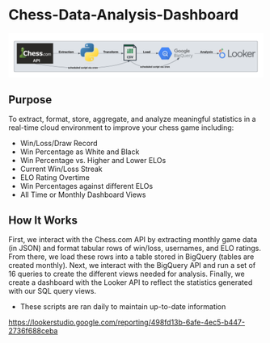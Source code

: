 # Chess-Data-Analysis-Dashboard
![alt text](https://github.com/jackcompton94/Chess-Data-Analysis-Dashboard/blob/main/ChessDashboardDiagram.png)

## Purpose
To extract, format, store, aggregate, and analyze meaningful statistics in a real-time cloud environment to improve your chess game including:
* Win/Loss/Draw Record
* Win Percentage as White and Black
* Win Percentage vs. Higher and Lower ELOs
* Current Win/Loss Streak
* ELO Rating Overtime
* Win Percentages against different ELOs
* All Time or Monthly Dashboard Views


## How It Works
First, we interact with the Chess.com API by extracting monthly game data (in JSON) and format tabular rows of win/loss, usernames, and ELO ratings. From there, we load these rows into a table stored in BigQuery (tables are created monthly). Next, we interact with the BigQuery API and run a set of 16 queries to create the different views needed for analysis. Finally, we create a dashboard with the Looker API to reflect the statistics generated with our SQL query views.
* These scripts are ran daily to maintain up-to-date information

https://lookerstudio.google.com/reporting/498fd13b-6afe-4ec5-b447-2736f688ceba
